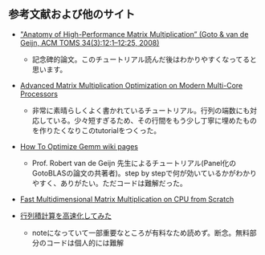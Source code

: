## 参考文献および他のサイト

* ["Anatomy of High-Performance Matrix Multiplication” (Goto & van de Geijn, ACM TOMS 34(3):12:1–12:25, 2008)](https://www.cs.utexas.edu/~flame/pubs/GotoTOMS_final.pdf)
  - 記念碑的論文。このチュートリアル読んだ後はわかりやすくなってると思います。
  
* [Advanced Matrix Multiplication Optimization on Modern Multi-Core Processors](https://salykova.github.io/matmul-cpu)
  - 非常に素晴らしくよく書かれているチュートリアル。行列の端数にも対応している。少々短すぎるため、その行間をもう少し丁寧に埋めたものを作りたくなりこのtutorialをつくった。

* [How To Optimize Gemm wiki pages](https://github.com/flame/how-to-optimize-gemm)
  - Prof. Robert van de Geijn 先生によるチュートリアル(Panel化のGotoBLASの論文の共著者)。step by stepで何が効いているかがわかりやすく、ありがたい。ただコードは難解だった。

* [Fast Multidimensional Matrix Multiplication on CPU from Scratch](https://siboehm.com/articles/22/Fast-MMM-on-CPU)

* [行列積計算を高速化してみた](https://note.com/ymzo76/m/m1f4df05aa0e6)
  - noteになっていて一部重要なところが有料なため読めず。断念。無料部分のコードは個人的には難解
 




